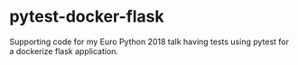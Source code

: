 # pytest-docker-flask
Supporting code for my Euro Python 2018 talk having tests using pytest for a dockerize flask application.
